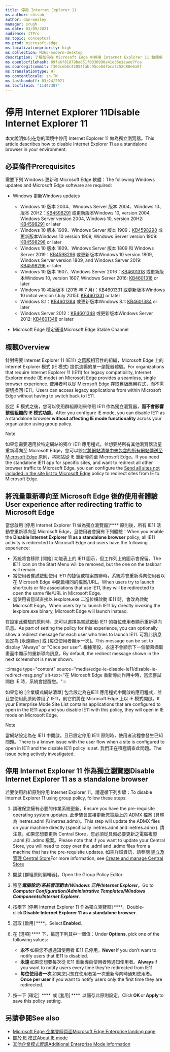 ```yaml
---
title: 停用 Internet Explorer 11
ms.author: shisub
author: dan-wesley
manager: srugh
ms.date: 03/09/2021
audience: ITPro
ms.topic: conceptual
ms.prod: microsoft-edge
ms.localizationpriority: high
ms.collection: M365-modern-desktop
description: 了解如何在 Microsoft Edge 中停用 Internet Explorer 11 和使用 Internet Explorer 模式。
ms.openlocfilehash: 89fa6f81879be851f0036990a41e36e1eaee7fca
ms.sourcegitcommit: f363ceb6c42054fabc95ce8d7bca3c52d80e6a9f
ms.translationtype: HT
ms.contentlocale: zh-TW
ms.lasthandoff: 03/24/2021
ms.locfileid: "11447387"
---
```

# <a name="disable-internet-explorer-11"></a><span data-ttu-id="ec421-103">停用 Internet Explorer 11</span><span class="sxs-lookup"><span data-stu-id="ec421-103">Disable Internet Explorer 11</span></span>

<span data-ttu-id="ec421-104">本文說明如何在您的環境中停用 Internet Explorer 11 做為獨立瀏覽器。</span><span class="sxs-lookup"><span data-stu-id="ec421-104">This article describes how to disable Internet Explorer 11 as a standalone browser in your environment.</span></span>

## <a name="prerequisites"></a><span data-ttu-id="ec421-105">必要條件</span><span class="sxs-lookup"><span data-stu-id="ec421-105">Prerequisites</span></span>

<span data-ttu-id="ec421-106">需要下列 Windows 更新和 Microsoft Edge 軟體：</span><span class="sxs-lookup"><span data-stu-id="ec421-106">The following Windows updates and Microsoft Edge software are required:</span></span>

- <span data-ttu-id="ec421-107">Windows 更新</span><span class="sxs-lookup"><span data-stu-id="ec421-107">Windows updates</span></span>

  - <span data-ttu-id="ec421-108">Windows 10 版本 2004、Windows Server 版本 2004、Windows 10、版本 20H2：[KB4598291](https://support.microsoft.com/topic/february-2-2021-kb4598291-os-builds-19041-789-and-19042-789-preview-6a766199-a4f1-616e-1f5c-58bdc3ca5e3b) 或更新版本</span><span class="sxs-lookup"><span data-stu-id="ec421-108">Windows 10, version 2004, Windows Server version 2004, Windows 10, version 20H2: [KB4598291](https://support.microsoft.com/topic/february-2-2021-kb4598291-os-builds-19041-789-and-19042-789-preview-6a766199-a4f1-616e-1f5c-58bdc3ca5e3b) or later</span></span>
  - <span data-ttu-id="ec421-109">Windows 10 版本 1909、Windows Server 版本 1909：[KB4598298](https://support.microsoft.com/topic/january-21-2021-kb4598298-os-build-18363-1350-preview-02dfd9ba-91a2-1b82-dede-42f288c02511) 或更新版本</span><span class="sxs-lookup"><span data-stu-id="ec421-109">Windows 10 version 1909, Windows Server version 1909: [KB4598298](https://support.microsoft.com/topic/january-21-2021-kb4598298-os-build-18363-1350-preview-02dfd9ba-91a2-1b82-dede-42f288c02511) or later</span></span>
  - <span data-ttu-id="ec421-110">Windows 10 版本 1809、Windows Server 版本 1809 和 Windows Server 2019：[KB4598296](https://support.microsoft.com/topic/january-21-2021-kb4598296-os-build-17763-1728-preview-4c0931ff-45b7-ff59-5e00-c03b5afb363d) 或更新版本</span><span class="sxs-lookup"><span data-stu-id="ec421-110">Windows 10 version 1809, Windows Server version 1809, and Windows Server 2019: [KB4598296](https://support.microsoft.com/topic/january-21-2021-kb4598296-os-build-17763-1728-preview-4c0931ff-45b7-ff59-5e00-c03b5afb363d) or later</span></span>
  - <span data-ttu-id="ec421-111">Windows 10 版本 1607、Windows Server 2016：[KB4601318](https://support.microsoft.com/topic/february-9-2021-kb4601318-os-build-14393-4225-c5e3de6c-e3e6-ffb5-6197-48b9ce16446e) 或更新版本</span><span class="sxs-lookup"><span data-stu-id="ec421-111">Windows 10, version 1607, Windows Server 2016: [KB4601318](https://support.microsoft.com/topic/february-9-2021-kb4601318-os-build-14393-4225-c5e3de6c-e3e6-ffb5-6197-48b9ce16446e) or later</span></span>
   - <span data-ttu-id="ec421-112">Windows 10 初始版本 (2015 年 7 月)：[KB4601331](https://support.microsoft.com/office/february-9-2021%e2%80%94kb4601331-os-build-10240-18842-6227d078-fef3-8d67-27e0-1882e6cb79ff?ui=en-US&rs=en-US&ad=US) 或更新版本</span><span class="sxs-lookup"><span data-stu-id="ec421-112">Windows 10 initial version (July 2015): [KB4601331](https://support.microsoft.com/office/february-9-2021%e2%80%94kb4601331-os-build-10240-18842-6227d078-fef3-8d67-27e0-1882e6cb79ff?ui=en-US&rs=en-US&ad=US) or later</span></span>
  - <span data-ttu-id="ec421-113">Windows 8.1：[KB4601384](https://support.microsoft.com/topic/february-9-2021-kb4601384-monthly-rollup-16bdbb75-dd4b-2910-abc5-7891c9756b96) 或更新版本</span><span class="sxs-lookup"><span data-stu-id="ec421-113">Windows 8.1: [KB4601384](https://support.microsoft.com/topic/february-9-2021-kb4601384-monthly-rollup-16bdbb75-dd4b-2910-abc5-7891c9756b96) or later</span></span>
  - <span data-ttu-id="ec421-114">Windows Server 2012：[KB4601348](https://support.microsoft.com/topic/february-9-2021-kb4601348-monthly-rollup-2c338c0c-73d6-fb80-cc91-f1a86e80db0c) 或更新版本</span><span class="sxs-lookup"><span data-stu-id="ec421-114">Windows Server 2012: [KB4601348](https://support.microsoft.com/topic/february-9-2021-kb4601348-monthly-rollup-2c338c0c-73d6-fb80-cc91-f1a86e80db0c) or later</span></span>
  
- <span data-ttu-id="ec421-115">Microsoft Edge 穩定通道</span><span class="sxs-lookup"><span data-stu-id="ec421-115">Microsoft Edge Stable Channel</span></span>


## <a name="overview"></a><span data-ttu-id="ec421-116">概觀</span><span class="sxs-lookup"><span data-stu-id="ec421-116">Overview</span></span>

<span data-ttu-id="ec421-117">針對需要 Internet Explorer 11 (IE11) 之舊版相容性的組織，Microsoft Edge 上的 Internet Explorer 模式 (IE 模式) 提供流暢的單一瀏覽器體驗。</span><span class="sxs-lookup"><span data-stu-id="ec421-117">For organizations that require Internet Explorer 11 (IE11) for legacy compatibility, Internet Explorer mode (IE mode) on Microsoft Edge provides a seamless, single browser experience.</span></span> <span data-ttu-id="ec421-118">使用者可以從 Microsoft Edge 存取舊版應用程式，而不需要切換回 IE11。</span><span class="sxs-lookup"><span data-stu-id="ec421-118">Users can access legacy applications from within Microsoft Edge without having to switch back to IE11.</span></span>

<span data-ttu-id="ec421-119">設定 IE 模式之後，您可以使用群組原則來停用 IE11 作為獨立瀏覽器，**而不會影響整個組織的 IE 模式功能**。</span><span class="sxs-lookup"><span data-stu-id="ec421-119">After you configure IE mode, you can disable IE11 as a standalone browser **without affecting IE mode functionality** across your organization using group policy.</span></span>

> [!NOTE]
> <span data-ttu-id="ec421-120">如果您需要適用於特定網站的獨立 IE11 應用程式，並想要將所有其他瀏覽器流量重新導向至 Microsoft Edge，您可以設定[將網站清單中未包含的所有網站傳送至 Microsoft Edge](./edge-ie-mode-policies.md#redirect-sites-from-ie-to-microsoft-edge) 原則，將網站從 IE 重新導向至 Microsoft Edge。</span><span class="sxs-lookup"><span data-stu-id="ec421-120">If you need the standalone IE11 app for specific sites, and want to redirect all other browser traffic to Microsoft Edge, you can configure the [Send all sites not included in the site list to Microsoft Edge](./edge-ie-mode-policies.md#redirect-sites-from-ie-to-microsoft-edge) policy to redirect sites from IE to Microsoft Edge.</span></span>

## <a name="user-experience-after-redirecting-traffic-to-microsoft-edge"></a><span data-ttu-id="ec421-121">將流量重新導向至 Microsoft Edge 後的使用者體驗</span><span class="sxs-lookup"><span data-stu-id="ec421-121">User experience after redirecting traffic to Microsoft Edge</span></span>

<span data-ttu-id="ec421-122">當您啟用 [停用 Internet Explorer 11 做為獨立瀏覽器]\*\*\*\* 原則後，所有 IE11 活動會重新導向至 Microsoft Edge，且使用者會擁有下列體驗：</span><span class="sxs-lookup"><span data-stu-id="ec421-122">When you enable the **Disable Internet Explorer 11 as a standalone browser** policy, all IE11 activity is redirected to Microsoft Edge and users have the following experience:</span></span>

- <span data-ttu-id="ec421-123">系統將會移除 [開始] 功能表上的 IE11 圖示，但工作列上的圖示會保留。</span><span class="sxs-lookup"><span data-stu-id="ec421-123">The IE11 icon on the Start Menu will be removed, but the one on the taskbar will remain.</span></span>
- <span data-ttu-id="ec421-124">當使用者嘗試啟動使用 IE11 的捷徑或檔案關聯時，系統將會重新導向使用者以在 Microsoft Edge 中開啟相同的檔案/URL。</span><span class="sxs-lookup"><span data-stu-id="ec421-124">When users try to launch shortcuts or file associations that use IE11, they will be redirected to open the same file/URL in Microsoft Edge.</span></span>
- <span data-ttu-id="ec421-125">當使用者嘗試直接以 iexplore.exe 二進位檔啟動 IE11 時，會改為啟動 Microsoft Edge。</span><span class="sxs-lookup"><span data-stu-id="ec421-125">When users try to launch IE11 by directly invoking the iexplore.exe binary, Microsoft Edge will launch instead.</span></span>

<span data-ttu-id="ec421-126">在設定此體驗的原則時，您可以選擇為嘗試啟動 IE11 的每位使用者顯示重新導向訊息。</span><span class="sxs-lookup"><span data-stu-id="ec421-126">As part of setting the policy for this experience, you can optionally show a redirect message for each user who tries to launch IE11.</span></span> <span data-ttu-id="ec421-127">可將此訊息設定為 [永遠顯示] 或 [每位使用者顯示一次]。</span><span class="sxs-lookup"><span data-stu-id="ec421-127">This message can be set to display "Always" or "Once per user".</span></span> <span data-ttu-id="ec421-128">根據預設，永遠不會顯示下一個螢幕擷取畫面中顯示的重新導向訊息。</span><span class="sxs-lookup"><span data-stu-id="ec421-128">By default, the redirect message shown in the next screenshot is never shown.</span></span>

:::image type="content" source="media/edge-ie-disable-ie11/disable-ie-redirect-msg.png" alt-text="在 Microsoft Edge 重新導向作用中時，當您嘗試開啟 IE 時，系統會提醒您。":::

<span data-ttu-id="ec421-130">如果您的 [企業模式網站清單] 包含設定為在IE11 應用程式中開啟的應用程式，並且您使用此原則停用了 IE11，則它們將在 Microsoft Edge 上以 IE 模式開啟。</span><span class="sxs-lookup"><span data-stu-id="ec421-130">If your Enterprise Mode Site List contains applications that are configured to open in the IE11 app and you disable IE11 with this policy, they will open in IE mode on Microsoft Edge.</span></span>
> [!NOTE]
> <span data-ttu-id="ec421-131">當網站設定為在 IE11 中開啟，且已設定停用 IE11 原則時，使用者流程會發生已知問題。</span><span class="sxs-lookup"><span data-stu-id="ec421-131">There is a known issue with the user flow when a site is configured to open in IE11 and the disable IE11 policy is set.</span></span> <span data-ttu-id="ec421-132">我們正在積極調查此問題。</span><span class="sxs-lookup"><span data-stu-id="ec421-132">The issue being actively investigated.</span></span>

## <a name="disable-internet-explorer-11-as-a-standalone-browser"></a><span data-ttu-id="ec421-133">停用 Internet Explorer 11 作為獨立瀏覽器</span><span class="sxs-lookup"><span data-stu-id="ec421-133">Disable Internet Explorer 11 as a standalone browser</span></span>

<span data-ttu-id="ec421-134">若要使用群組原則停用 Internet Explorer 11，請遵循下列步驟：</span><span class="sxs-lookup"><span data-stu-id="ec421-134">To disable Internet Explorer 11 using group policy, follow these steps:</span></span>

1. <span data-ttu-id="ec421-135">請確保您擁有必要的作業系統更新。</span><span class="sxs-lookup"><span data-stu-id="ec421-135">Ensure you have the pre-requisite operating system updates.</span></span> <span data-ttu-id="ec421-136">此步驟會直接更新您電腦上的 ADMX 檔案 (具體為 inetres.adml 和 inetres.admx)。</span><span class="sxs-lookup"><span data-stu-id="ec421-136">This step will update the ADMX files on your machine directly (specifically inetres.adml and inetres.admx).</span></span> <span data-ttu-id="ec421-137">請注意，如果您想要更新 Central Store，您必須從具備必要更新之電腦複製 .adml 和 .admx 檔案。</span><span class="sxs-lookup"><span data-stu-id="ec421-137">Please note that if you want to update your Central Store, you will need to copy over the .adml and .admx files from a machine that has the pre-requisite updates.</span></span> <span data-ttu-id="ec421-138">如需詳細資訊，請參閱 [建立及管理 Central Store](/troubleshoot/windows-client/group-policy/create-and-manage-central-store)</span><span class="sxs-lookup"><span data-stu-id="ec421-138">For more information, see [Create and manage Central Store](/troubleshoot/windows-client/group-policy/create-and-manage-central-store)</span></span>
2. <span data-ttu-id="ec421-139">開啟 [群組原則編輯器]。</span><span class="sxs-lookup"><span data-stu-id="ec421-139">Open the Group Policy Editor.</span></span>
3. <span data-ttu-id="ec421-140">移至***電腦設定/系統管理範本/Windows 元件/Internet Explorer***。</span><span class="sxs-lookup"><span data-stu-id="ec421-140">Go to ***Computer Configuration/Administrative Templates/Windows Components/Internet Explorer***.</span></span> 
4. <span data-ttu-id="ec421-141">按兩下 [停用 Internet Explorer 11 作為獨立瀏覽器] \*\*\*\*。</span><span class="sxs-lookup"><span data-stu-id="ec421-141">Double-click **Disable Internet Explorer 11 as a standalone browser**.</span></span>
5. <span data-ttu-id="ec421-142">選取 [啟用] \*\*\*\*。</span><span class="sxs-lookup"><span data-stu-id="ec421-142">Select **Enabled**.</span></span>
6. <span data-ttu-id="ec421-143">在 [選項] \*\*\*\* 下，挑選下列其中一個值：</span><span class="sxs-lookup"><span data-stu-id="ec421-143">Under **Options**, pick one of the following values:</span></span>

   - <span data-ttu-id="ec421-144">**永不** 如果您不想通知使用者 IE11 已停用。</span><span class="sxs-lookup"><span data-stu-id="ec421-144">**Never** if you don’t want to notify users that IE11 is disabled.</span></span>
   - <span data-ttu-id="ec421-145">**永遠** 如果您想要每次從 IE11 重新導向使用者時通知使用者。</span><span class="sxs-lookup"><span data-stu-id="ec421-145">**Always** if you want to notify users every time they're redirected from IE11.</span></span>
   - <span data-ttu-id="ec421-146">**每位使用者一次** 如果您只想在使用者第一次重新導向時通知使用者。</span><span class="sxs-lookup"><span data-stu-id="ec421-146">**Once per user** if you want to notify users only the first time they are redirected.</span></span>

7. <span data-ttu-id="ec421-147">按一下 [確定]  \*\*\*\*  或 [套用] \*\*\*\*  以儲存此原則設定。</span><span class="sxs-lookup"><span data-stu-id="ec421-147">Click **OK** or **Apply** to save this policy setting.</span></span>

## <a name="see-also"></a><span data-ttu-id="ec421-148">另請參閱</span><span class="sxs-lookup"><span data-stu-id="ec421-148">See also</span></span>

- [<span data-ttu-id="ec421-149">Microsoft Edge 企業登陸頁面</span><span class="sxs-lookup"><span data-stu-id="ec421-149">Microsoft Edge Enterprise landing page</span></span>](https://aka.ms/EdgeEnterprise)
- [<span data-ttu-id="ec421-150">關於 IE 模式</span><span class="sxs-lookup"><span data-stu-id="ec421-150">About IE mode</span></span>](./edge-ie-mode.md)
- [<span data-ttu-id="ec421-151">其他企業模式資訊</span><span class="sxs-lookup"><span data-stu-id="ec421-151">Additional Enterprise Mode information</span></span>](/internet-explorer/ie11-deploy-guide/enterprise-mode-overview-for-ie11)